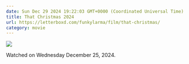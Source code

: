 ```yaml
---
date: Sun Dec 29 2024 19:22:03 GMT+0000 (Coordinated Universal Time)
title: That Christmas 2024
url: https://letterboxd.com/funkylarma/film/that-christmas/
category: movie
---
```


![](https://a.ltrbxd.com/resized/film-poster/5/7/1/5/1/4/571514-that-christmas-0-600-0-900-crop.jpg?v=fd374e8ef3)

Watched on Wednesday December 25, 2024.
